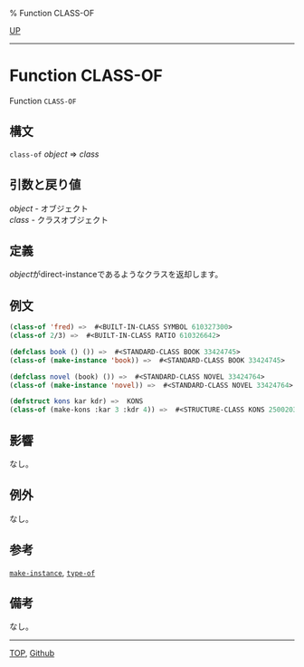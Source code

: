 % Function CLASS-OF

[UP](7.7.html)  

---

# Function **CLASS-OF**


Function `CLASS-OF`


## 構文

`class-of` *object* => *class*


## 引数と戻り値

*object* - オブジェクト  
*class* - クラスオブジェクト


## 定義

*object*がdirect-instanceであるようなクラスを返却します。


## 例文

```lisp
(class-of 'fred) =>  #<BUILT-IN-CLASS SYMBOL 610327300>
(class-of 2/3) =>  #<BUILT-IN-CLASS RATIO 610326642>

(defclass book () ()) =>  #<STANDARD-CLASS BOOK 33424745>
(class-of (make-instance 'book)) =>  #<STANDARD-CLASS BOOK 33424745>

(defclass novel (book) ()) =>  #<STANDARD-CLASS NOVEL 33424764>
(class-of (make-instance 'novel)) =>  #<STANDARD-CLASS NOVEL 33424764>

(defstruct kons kar kdr) =>  KONS
(class-of (make-kons :kar 3 :kdr 4)) =>  #<STRUCTURE-CLASS KONS 250020317>
```


## 影響

なし。


## 例外

なし。


## 参考

[`make-instance`](7.7.make-instance.html),
[`type-of`](4.4.type-of.html)


## 備考

なし。


---
[TOP](index.html),  [Github](https://github.com/nptcl/npt-japanese)

